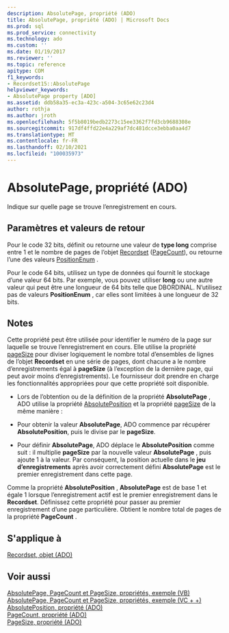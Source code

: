 ```yaml
---
description: AbsolutePage, propriété (ADO)
title: AbsolutePage, propriété (ADO) | Microsoft Docs
ms.prod: sql
ms.prod_service: connectivity
ms.technology: ado
ms.custom: ''
ms.date: 01/19/2017
ms.reviewer: ''
ms.topic: reference
apitype: COM
f1_keywords:
- Recordset15::AbsolutePage
helpviewer_keywords:
- AbsolutePage property [ADO]
ms.assetid: ddb58a35-ec3a-423c-a504-3c65e62c23d4
author: rothja
ms.author: jroth
ms.openlocfilehash: 5f5b8019bedb2273c15ee3362f7fd3cb9688308e
ms.sourcegitcommit: 917df4ffd22e4a229af7dc481dcce3ebba0aa4d7
ms.translationtype: MT
ms.contentlocale: fr-FR
ms.lasthandoff: 02/10/2021
ms.locfileid: "100035973"
---
```

# <a name="absolutepage-property-ado"></a>AbsolutePage, propriété (ADO)
Indique sur quelle page se trouve l’enregistrement en cours.  
  
## <a name="settings-and-return-values"></a>Paramètres et valeurs de retour  
 Pour le code 32 bits, définit ou retourne une valeur de **type long** comprise entre 1 et le nombre de pages de l’objet [Recordset](./recordset-object-ado.md) ([PageCount](./pagecount-property-ado.md)), ou retourne l’une des valeurs [PositionEnum](./positionenum.md) .  
  
 Pour le code 64 bits, utilisez un type de données qui fournit le stockage d’une valeur 64 bits. Par exemple, vous pouvez utiliser **long** ou une autre valeur qui peut être une longueur de 64 bits telle que DBORDINAL. N’utilisez pas de valeurs **PositionEnum** , car elles sont limitées à une longueur de 32 bits.  
  
## <a name="remarks"></a>Notes  
 Cette propriété peut être utilisée pour identifier le numéro de la page sur laquelle se trouve l’enregistrement en cours. Elle utilise la propriété [pageSize](./pagesize-property-ado.md) pour diviser logiquement le nombre total d’ensembles de lignes de l’objet **Recordset** en une série de pages, dont chacune a le nombre d’enregistrements égal à **pageSize** (à l’exception de la dernière page, qui peut avoir moins d’enregistrements). Le fournisseur doit prendre en charge les fonctionnalités appropriées pour que cette propriété soit disponible.  
  
-   Lors de l’obtention ou de la définition de la propriété **AbsolutePage** , ADO utilise la propriété [AbsolutePosition](./absoluteposition-property-ado.md) et la propriété [pageSize](./pagesize-property-ado.md) de la même manière :  
  
-   Pour obtenir la valeur **AbsolutePage**, ADO commence par récupérer **AbsolutePosition**, puis le divise par le **pageSize**.  
  
-   Pour définir **AbsolutePage**, ADO déplace le **AbsolutePosition** comme suit : il multiplie **pageSize** par la nouvelle valeur **AbsolutePage** , puis ajoute 1 à la valeur. Par conséquent, la position actuelle dans le **jeu d’enregistrements** après avoir correctement défini **AbsolutePage** est le premier enregistrement dans cette page.  
  
 Comme la propriété **AbsolutePosition** , **AbsolutePage** est de base 1 et égale 1 lorsque l’enregistrement actif est le premier enregistrement dans le **Recordset**. Définissez cette propriété pour passer au premier enregistrement d’une page particulière. Obtient le nombre total de pages de la propriété **PageCount** .  
  
## <a name="applies-to"></a>S'applique à  
 [Recordset, objet (ADO)](./recordset-object-ado.md)  
  
## <a name="see-also"></a>Voir aussi  
 [AbsolutePage, PageCount et PageSize, propriétés, exemple (VB)](./absolutepage-pagecount-and-pagesize-properties-example-vb.md)   
 [AbsolutePage, PageCount et PageSize, propriétés, exemple (VC + +)](./absolutepage-pagecount-and-pagesize-properties-example-vc.md)   
 [AbsolutePosition, propriété (ADO)](./absoluteposition-property-ado.md)   
 [PageCount, propriété (ADO)](./pagecount-property-ado.md)   
 [PageSize, propriété (ADO)](./pagesize-property-ado.md)